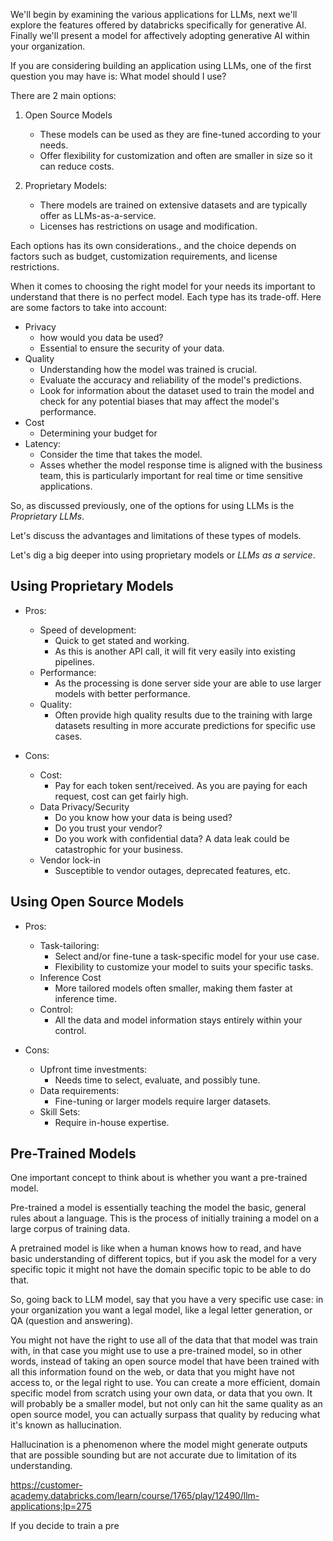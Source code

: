 We'll begin by examining the various applications for LLMs, next we'll explore the features offered by databricks specifically for generative AI.
Finally we'll present a model for affectively adopting generative AI within your organization.

If you are considering building an application using LLMs, one of the first question you may have is: What model should I use?

There are 2 main options:
1. Open Source Models
	- These models can be used as they are fine-tuned according to your needs.
	- Offer flexibility for customization and often are smaller in size so it can reduce costs.
 
2. Proprietary Models:
	- There models are trained on extensive datasets and are typically offer as LLMs-as-a-service. 
	- Licenses has restrictions on usage and modification.

Each options has its own considerations., and the choice depends on factors such as budget, customization requirements, and license restrictions.

When it comes to choosing the right  model for your needs its important to understand that there is no perfect model.  Each type has its trade-off.
Here are some factors to take into account:
- Privacy
	- how would you data be used?
	- Essential to ensure the security of your data. 
- Quality
	- Understanding how the model was trained is crucial.
	- Evaluate the accuracy and reliability of the model's predictions.
	- Look for information about the dataset used to train the model and check for any potential biases that may affect the model's performance.
- Cost
	- Determining your budget for 
- Latency:
	- Consider the time that takes the model.
	- Asses whether the model response time is aligned with the business team, this is particularly important for real time or time sensitive applications.


So, as discussed previously, one of the options for using LLMs is the _Proprietary LLMs_.

Let's discuss the advantages and limitations of these types of models.

Let's dig a big deeper into using proprietary models or _LLMs as a service_.

## Using Proprietary Models

- Pros:
	- Speed of development:
		- Quick to get stated and working.
		- As this is another API call, it will fit very easily into existing pipelines.
	- Performance:
		- As the processing is done server side your are able to use larger models with better performance.
	- Quality:
		- Often provide high quality results due to the training with large datasets resulting in more accurate predictions for specific use cases.

- Cons:
	- Cost:
		- Pay for each token sent/received. As you are paying for each request, cost can get fairly high.
	- Data Privacy/Security
		- Do you know how your data is being used?
		- Do you trust your vendor?
		- Do you work with confidential data? A data leak could be catastrophic for your business.
	- Vendor lock-in
		- Susceptible to vendor outages, deprecated features, etc.


## Using Open Source Models

- Pros:
	- Task-tailoring:
		- Select and/or fine-tune a task-specific model for your use case.
		- Flexibility to customize your model to suits your specific tasks.
	- Inference Cost
		- More tailored models often smaller, making them faster at inference time.
	- Control:
		- All the data and model information stays entirely within your control.

- Cons:
	- Upfront time investments:
		- Needs time to select, evaluate, and possibly tune.
	- Data requirements:
		- Fine-tuning or larger models require larger datasets.
	- Skill Sets:
		- Require in-house expertise.

## Pre-Trained Models

One important concept to think about is whether you want a pre-trained model.

Pre-trained a model is essentially teaching the model the basic, general rules about a language.
This is the process of initially training a model on a large corpus of training data.

A pretrained model is like when a human knows how to read, and have  basic understanding of different topics, but if you ask the model for a very specific topic it might not have the domain specific topic to be able to do that.

So, going back to LLM model, say that you have a very specific use case: in your organization you want a legal model, like a legal letter generation, or QA (question and answering). 

You might not have the right to use all of the data that that model was train with, in that case you might use to use a pre-trained model, so in other words, instead of taking an open source model that have been trained with all this information found on the web, or data that you might have not access to, or the legal right to use. You can create a more efficient, domain  specific model from scratch using your own data, or data that you own.
It will probably be a smaller model, but not only can hit the same quality as an open source model, you can actually surpass  that quality by reducing what it's known as hallucination. 

Hallucination is a phenomenon where the model might generate outputs that are possible sounding but are not accurate due to limitation of its understanding.

https://customer-academy.databricks.com/learn/course/1765/play/12490/llm-applications;lp=275

If you decide to train a pre